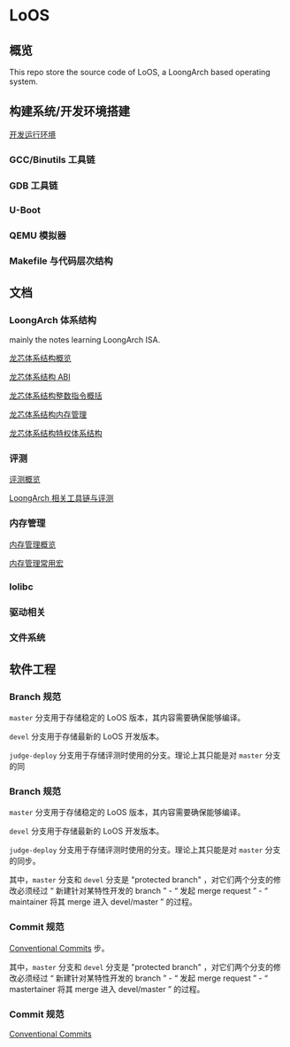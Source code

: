 # LoOS

## 概览

This repo store the source code of LoOS, a LoongArch based operating system.

## 构建系统/开发环境搭建
[开发运行环境](docs/User_use/User_use.md)

### GCC/Binutils 工具链

### GDB 工具链

### U-Boot

### QEMU 模拟器

### Makefile 与代码层次结构
 
## 文档

### LoongArch 体系结构

mainly the notes learning LoongArch ISA.

[龙芯体系结构概览](docs/loongarch/index.md)

[龙芯体系结构 ABI](docs/loongarch/abi.md)

[龙芯体系结构整数指令概括](docs/loongarch/int.md)

[龙芯体系结构内存管理](docs/loongarch/mm.md)

[龙芯体系结构特权体系结构](docs/loongarch/priv.md)

### 评测

[评测概览](docs/os/index.md)

[LoongArch 相关工具链与评测](docs/os/loongarch.md)

### 内存管理

[内存管理概览](docs/mm/index.md)

[内存管理常用宏](docs/mm/index.md)

### lolibc

### 驱动相关

### 文件系统

## 软件工程

### Branch 规范

`master` 分支用于存储稳定的 LoOS 版本，其内容需要确保能够编译。

`devel` 分支用于存储最新的 LoOS 开发版本。

`judge-deploy` 分支用于存储评测时使用的分支。理论上其只能是对 `master` 分支的同
### Branch 规范

`master` 分支用于存储稳定的 LoOS 版本，其内容需要确保能够编译。

`devel` 分支用于存储最新的 LoOS 开发版本。

`judge-deploy` 分支用于存储评测时使用的分支。理论上其只能是对 `master` 分支的同步。

其中，`master` 分支和 `devel` 分支是 "protected branch" ，对它们两个分支的修改必须经过
“ 新建针对某特性开发的 branch ” - “ 发起 merge request ” - “ maintainer 将其
merge 进入 devel/master ” 的过程。

### Commit 规范

[Conventional Commits](https://www.conventionalcommits.org/en/v1.0.0/)
步。

其中，`master` 分支和 `devel` 分支是 "protected branch" ，对它们两个分支的修改必须经过
“ 新建针对某特性开发的 branch ” - “ 发起 merge request ” - “ mastertainer 将其
merge 进入 devel/master ” 的过程。

### Commit 规范

[Conventional Commits](https://www.conventionalcommits.org/en/v1.0.0/)
